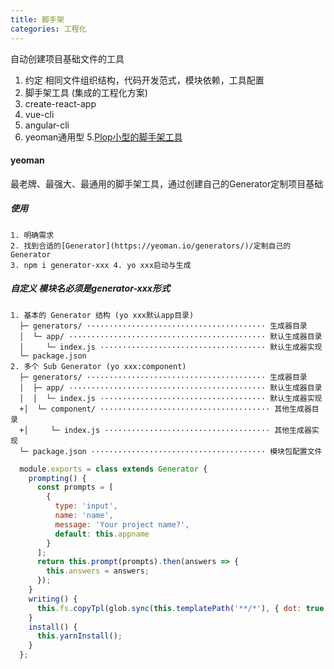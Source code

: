 ```yaml
---
title: 脚手架
categories: 工程化
---
```

自动创建项目基础文件的工具
1. 约定
  相同文件组织结构，代码开发范式，模块依赖，工具配置
2. 脚手架工具 (集成的工程化方案)
  1. create-react-app
  2. vue-cli
  3. angular-cli
  4. yeoman通用型
  5.[Plop小型的脚手架工具](https://plopjs.com)

#### yeoman  
最老牌、最强大、最通用的脚手架工具，通过创建自己的Generator定制项目基础
  ##### 使用 
    1. 明确需求    
    2. 找到合适的[Generator](https://yeoman.io/generators/)/定制自己的Generator   
    3. npm i generator-xxx 4. yo xxx启动与生成  

  #####  自定义 模块名必须是generator-xxx形式
    1. 基本的 Generator 结构 (yo xxx默认app目录)
      ├─ generators/ ········································ 生成器目录
      │  └─ app/ ············································ 默认生成器目录
      │     └─ index.js ····································· 默认生成器实现
      └─ package.json
    2. 多个 Sub Generator (yo xxx:component)
      ├─ generators/ ········································ 生成器目录
      │  ├─ app/ ············································ 默认生成器目录
      │  │  └─ index.js ····································· 默认生成器实现
      +│  └─ component/ ······································ 其他生成器目录
      +│     └─ index.js ····································· 其他生成器实现
      └─ package.json ······································· 模块包配置文件	

	
```javascript
  module.exports = class extends Generator {
    prompting() {
      const prompts = [
        {
          type: 'input',
          name: 'name',
          message: 'Your project name?',
          default: this.appname
        }
      ];
      return this.prompt(prompts).then(answers => { 
        this.answers = answers;
      });
    }
    writing() { 
      this.fs.copyTpl(glob.sync(this.templatePath('**/*'), { dot: true }), this.destinationPath(), this.answers);
    }
    install() { 
      this.yarnInstall();
    }
  };
```








